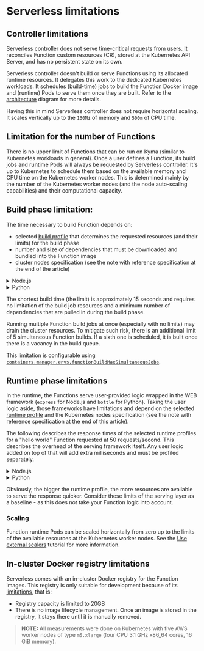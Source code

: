# Serverless limitations

## Controller limitations
Serverless controller does not serve time-critical requests from users.
It reconciles Function custom resources (CR), stored at the Kubernetes API Server, and has no persistent state on its own.

Serverless controller doesn't build or serve Functions using its allocated runtime resources. It delegates this work to the dedicated Kubernetes workloads. It schedules (build-time) jobs to build the Function Docker image and (runtime) Pods to serve them once they are built. 
Refer to the [architecture](../../../05-technical-reference/00-architecture/svls-01-architecture.md) diagram for more details.

Having this in mind Serverless controller does not require horizontal scaling.
It scales vertically up to the `160Mi` of memory and `500m` of CPU time.

## Limitation for the number of Functions
There is no upper limit of Functions that can be run on Kyma (similar to Kubernetes workloads in general). Once a user defines a Function, its build jobs and runtime Pods will always be requested by Serverless controller. It's up to Kubernetes to schedule them based on the available memory and CPU time on the Kubernetes worker nodes. This is determined mainly by the number of the Kubernetes worker nodes (and the node auto-scaling capabilities) and their computational capacity.

## Build phase limitation:
The time necessary to build Function depends on:
 - selected [build profile](../../../05-technical-reference/svls-09-available-presets.md#build-jobs-resources) that determines the requested resources (and their limits) for the build phase 
 - number and size of dependencies that must be downloaded and bundled into the Function image
 - cluster nodes specification (see the note with reference specification at the end of the article)

<div tabs name="build" group="function-build-times">
  <details>
  <summary label="nodejs">
  Node.js 
  </summary>

|                 | local-dev | no profile (no limits for resource) |
|-----------------|-----------|-------------------------------------|
| no dependencies | 24 sec    | 15 sec                              |
| 2 dependencies  | 26 sec    | 16 sec                              |

  </details>
  <details>
  <summary label="python">
  Python
  </summary>

|                 | local-dev | no profile (no limits for resource) |
|-----------------|-----------|-------------------------------------|
| no dependencies | 30 sec    | 16 sec                              |
| 2 dependencies  | 32 sec    | 20 sec                              |

  </details>
</div>

The shortest build time (the limit) is approximately 15 seconds and requires no limitation of the build job resources and a minimum number of dependencies that are pulled in during the build phase.

Running multiple Function build jobs at once (especially with no limits) may drain the cluster resources. To mitigate such risk, there is an additional limit of 5 simultaneous Function builds. If a sixth one is scheduled, it is built once there is a vacancy in the build queue.

This limitation is configurable using [`containers.manager.envs.functionBuildMaxSimultaneousJobs`](../../../05-technical-reference/00-configuration-parameters/svls-01-serverless-chart.md#configurable-parameters).


## Runtime phase limitations
In the runtime, the Functions serve user-provided logic wrapped in the WEB framework (`express` for Node.js and `bottle` for Python). Taking the user logic aside, those frameworks have limitations and depend on the selected [runtime profile](../../../05-technical-reference/svls-09-available-presets.md#functions-resources) and the Kubernetes nodes specification (see the note with reference specification at the end of this article).

The following describes the response times of the selected runtime profiles for a "hello world" Function requested at 50 requests/second. This describes the overhead of the serving framework itself. Any user logic added on top of that will add extra milliseconds and must be profiled separately.


<div tabs name="steps" group="function-response-times">
  <details>
  <summary label="nodejs">
  Node.js 
  </summary>
|                               | XL     | L      | M      | S      | XS      |
|-------------------------------|--------|--------|--------|--------|---------|
| response time [avarage]       | ~13ms  | 13ms   | ~15ms  | ~60ms  | ~400ms  |
| response time [95 percentile] | ~20ms  | ~30ms  | ~70ms  | ~200ms | ~800ms  |
| response time [99 percentile] | ~200ms | ~200ms | ~220ms | ~500ms | ~1.25ms |


  </details>
  <details>
  <summary label="python">
  Python
  </summary>

|                               | XL     | L      | M      | S      |
|-------------------------------|--------|--------|--------|--------|
| response time [avarage]       | ~11ms  | 12ms   | ~12ms  | ~14ms  |
| response time [95 percentile] | ~25ms  | ~25ms  | ~25ms  | ~25ms  |
| response time [99 percentile] | ~175ms | ~180ms | ~210ms | ~280ms |
  </details>
</div>

Obviously, the bigger the runtime profile, the more resources are available to serve the response quicker. Consider these limits of the serving layer as a baseline - as this does not take your Function logic into account.


### Scaling

Function runtime Pods can be scaled horizontally from zero up to the limits of the available resources at the Kubernetes worker nodes.
See the [Use external scalers](/docs/user/03-130-use-external-scalers.md) tutorial for more information.

## In-cluster Docker registry limitations

Serverless comes with an in-cluster Docker registry for the Function images.
This registry is only suitable for development because of its [limitations](/docs/user/00-20-container-registries.md), that is:
 - Registry capacity is limited to 20GB
 - There is no image lifecycle management. Once an image is stored in the registry, it stays there until it is manually removed.

> **NOTE:** All measurements were done on Kubernetes with five AWS worker nodes of type `m5.xlarge` (four CPU 3.1 GHz x86_64 cores, 16 GiB memory).
